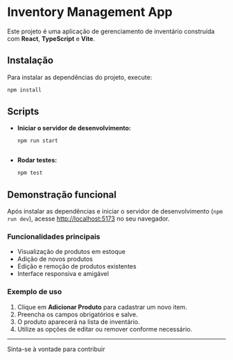 # Inventory Management App

Este projeto é uma aplicação de gerenciamento de inventário construída com **React**, **TypeScript** e **Vite**.

## Instalação

Para instalar as dependências do projeto, execute:

```bash
npm install
```

## Scripts

- **Iniciar o servidor de desenvolvimento:**

  ```bash
  npm run start
  ```

  ```

  ```

- **Rodar testes:**
  ```bash
  npm test
  ```

## Demonstração funcional

Após instalar as dependências e iniciar o servidor de desenvolvimento (`npm run dev`), acesse [http://localhost:5173](http://localhost:5173) no seu navegador.

### Funcionalidades principais

- Visualização de produtos em estoque
- Adição de novos produtos
- Edição e remoção de produtos existentes
- Interface responsiva e amigável

### Exemplo de uso

1. Clique em **Adicionar Produto** para cadastrar um novo item.
2. Preencha os campos obrigatórios e salve.
3. O produto aparecerá na lista de inventário.
4. Utilize as opções de editar ou remover conforme necessário.

---

Sinta-se à vontade para contribuir

